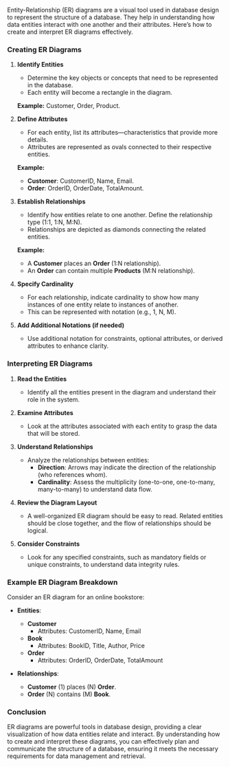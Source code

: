 Entity-Relationship (ER) diagrams are a visual tool used in database design to represent the structure of a database. They help in understanding how data entities interact with one another and their attributes. Here’s how to create and interpret ER diagrams effectively.

### Creating ER Diagrams

1. **Identify Entities**
   - Determine the key objects or concepts that need to be represented in the database.
   - Each entity will become a rectangle in the diagram.

   **Example:** Customer, Order, Product.

2. **Define Attributes**
   - For each entity, list its attributes—characteristics that provide more details.
   - Attributes are represented as ovals connected to their respective entities.

   **Example:**
   - **Customer**: CustomerID, Name, Email.
   - **Order**: OrderID, OrderDate, TotalAmount.

3. **Establish Relationships**
   - Identify how entities relate to one another. Define the relationship type (1:1, 1:N, M:N).
   - Relationships are depicted as diamonds connecting the related entities.

   **Example:**
   - A **Customer** places an **Order** (1:N relationship).
   - An **Order** can contain multiple **Products** (M:N relationship).

4. **Specify Cardinality**
   - For each relationship, indicate cardinality to show how many instances of one entity relate to instances of another.
   - This can be represented with notation (e.g., 1, N, M).

5. **Add Additional Notations (if needed)**
   - Use additional notation for constraints, optional attributes, or derived attributes to enhance clarity.

### Interpreting ER Diagrams

1. **Read the Entities**
   - Identify all the entities present in the diagram and understand their role in the system.

2. **Examine Attributes**
   - Look at the attributes associated with each entity to grasp the data that will be stored.

3. **Understand Relationships**
   - Analyze the relationships between entities:
     - **Direction**: Arrows may indicate the direction of the relationship (who references whom).
     - **Cardinality**: Assess the multiplicity (one-to-one, one-to-many, many-to-many) to understand data flow.

4. **Review the Diagram Layout**
   - A well-organized ER diagram should be easy to read. Related entities should be close together, and the flow of relationships should be logical.

5. **Consider Constraints**
   - Look for any specified constraints, such as mandatory fields or unique constraints, to understand data integrity rules.

### Example ER Diagram Breakdown

Consider an ER diagram for an online bookstore:

- **Entities**: 
  - **Customer**
    - Attributes: CustomerID, Name, Email
  - **Book**
    - Attributes: BookID, Title, Author, Price
  - **Order**
    - Attributes: OrderID, OrderDate, TotalAmount

- **Relationships**:
  - **Customer** (1) places (N) **Order**.
  - **Order** (N) contains (M) **Book**.

### Conclusion

ER diagrams are powerful tools in database design, providing a clear visualization of how data entities relate and interact. By understanding how to create and interpret these diagrams, you can effectively plan and communicate the structure of a database, ensuring it meets the necessary requirements for data management and retrieval.